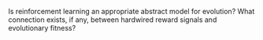 

Is reinforcement learning an appropriate abstract model for evolution?
What connection exists, if any, between hardwired reward signals and
evolutionary fitness?
